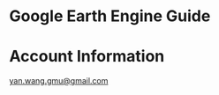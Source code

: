 Google Earth Engine Guide<br/>
===================================
# Account Information
yan.wang.gmu@gmail.com